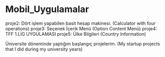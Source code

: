 
# Mobil_Uygulamalar

proje2:  Dört işlem yapabilen basit hesap makinesi. (Calculator with four operations)
proje3:  Seçenek İçerik Menü (Option Content Menü)
proje4:  TFF 1.LİG UYGULAMASI 
proje5:  Ülke Bilgileri (Country Information)

Üniversite döneminde yaptığım başlangıç projelerim. (My startup projects that I did during my university years)



